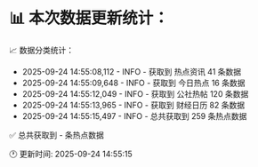 📊 本次数据更新统计：
==========================

📈 数据分类统计：
- 2025-09-24 14:55:08,112 - INFO - 获取到 热点资讯 41 条数据
- 2025-09-24 14:55:09,648 - INFO - 获取到 今日热点 16 条数据
- 2025-09-24 14:55:12,049 - INFO - 获取到 公社热帖 120 条数据
- 2025-09-24 14:55:13,965 - INFO - 获取到 财经日历 82 条数据
- 2025-09-24 14:55:15,497 - INFO - 总共获取到 259 条热点数据

✅ 总共获取到 - 条热点数据

🕐 更新时间: 2025-09-24 14:55:15
